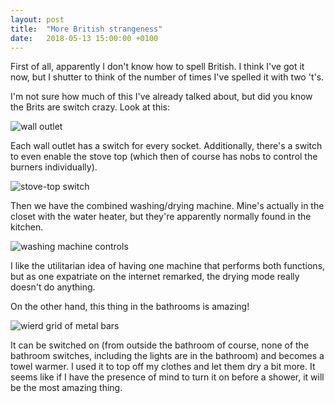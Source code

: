 ```yaml
---
layout: post
title:  "More British strangeness"
date:   2018-05-13 15:00:00 +0100
---
```

First of all, apparently I don't know how to spell British. I think I've got it now,
but I shutter to think of the number of times I've spelled it with two 't's. 

I'm not sure how much of this I've already talked about, but did you know the Brits are 
switch crazy. Look at this: 

![wall outlet]({{site.baseurl}}/assets/outlets.jpeg)

Each wall outlet has a switch for every socket. Additionally, there's a switch to
even enable the stove top (which then of course has nobs to control the burners
individually).

![stove-top switch]({{site.baseurl}}/assets/stove-switch.jpeg)

Then we have the combined washing/drying machine. Mine's actually in the closet 
with the water heater, but they're apparently normally found in the kitchen. 

![washing machine controls]({{site.baseurl}}/assets/washer-dryer.jpeg)

I like the utilitarian idea of having one machine that performs both functions, 
but as one expatriate on the internet remarked, the drying mode really doesn't do
anything. 

On the other hand, this thing in the bathrooms is amazing! 

![wierd grid of metal bars]({{site.baseurl}}/assets/towel-warmer.jpeg)

It can be switched on (from outside the bathroom of course, none of the bathroom 
switches, including the lights are in the bathroom) and becomes a towel warmer.
I used it to top off my clothes and let them dry a bit more. It seems like if I 
have the presence of mind to turn it on before a shower, it will be the most 
amazing thing. 